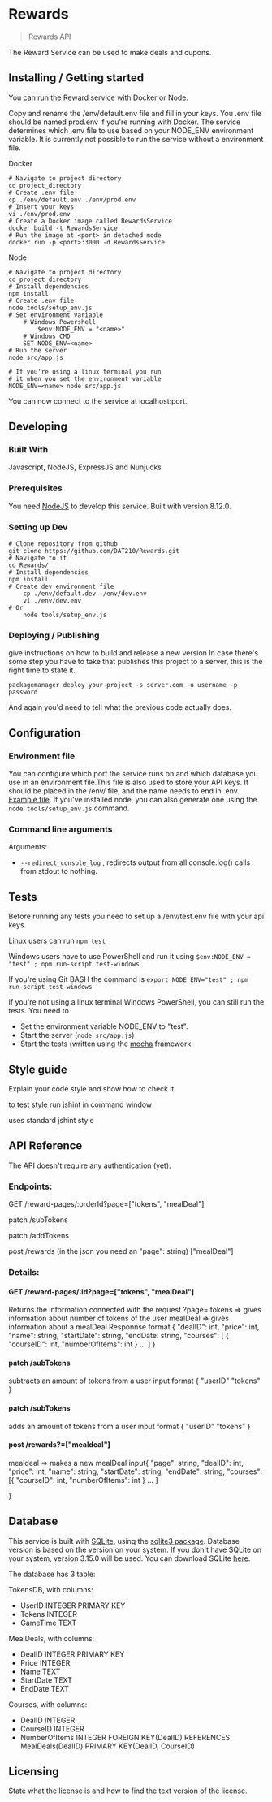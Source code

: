 # Rewards
> Rewards API

The Reward Service can be used to make deals and cupons.

## Installing / Getting started

You can run the Reward service with Docker or Node.

Copy and rename the /env/default.env file and fill in your keys.
You .env file should be named prod.env if you're running with Docker.
The service determines which .env file to use based on your NODE_ENV environment variable.
It is currently not possible to run the service without a environment file.

Docker
```shell
# Navigate to project directory
cd project_directory
# Create .env file
cp ./env/default.env ./env/prod.env
# Insert your keys
vi ./env/prod.env
# Create a Docker image called RewardsService
docker build -t RewardsService .
# Run the image at <port> in detached mode
docker run -p <port>:3000 -d RewardsService
```

Node
```shell
# Navigate to project directory
cd project_directory
# Install dependencies
npm install
# Create .env file
node tools/setup_env.js
# Set environment variable
	# Windows Powershell
    	$env:NODE_ENV = "<name>"
	# Windows CMD
	SET NODE_ENV=<name>
# Run the server
node src/app.js

# If you're using a linux terminal you run
# it when you set the environment variable
NODE_ENV=<name> node src/app.js
```

You can now connect to the service at localhost:port.

## Developing

### Built With
Javascript, NodeJS, ExpressJS and Nunjucks

### Prerequisites
You need [NodeJS](https://nodejs.org) to develop this service. Built with version 8.12.0.

### Setting up Dev

```shell
# Clone repository from github
git clone https://github.com/DAT210/Rewards.git
# Navigate to it
cd Rewards/
# Install dependencies
npm install
# Create dev environment file
	cp ./env/default.dev ./env/dev.env
	vi ./env/dev.env
# Or
	node tools/setup_env.js
```

### Deploying / Publishing
give instructions on how to build and release a new version
In case there's some step you have to take that publishes this project to a
server, this is the right time to state it.

```shell
packagemanager deploy your-project -s server.com -u username -p password
```

And again you'd need to tell what the previous code actually does.


## Configuration

### Environment file

You can configure which port the service runs on and which database you use in an environment file.This file is also used to store your API keys. It should be placed in the /env/ file, and the name needs to end in .env. [Example file](env/default.env). If you've installed node, you can also generate one using the ```node tools/setup_env.js``` command.

### Command line arguments

Arguments:
- ```--redirect_console_log``` , redirects output from all console.log() calls from stdout to nothing. 

## Tests

Before running any tests you need to set up a /env/test.env file with 
your api keys.

Linux users can run `npm test`

Windows users have to use PowerShell and run it using `$env:NODE_ENV = "test" ; npm run-script test-windows`

If you're using Git BASH the command is `export NODE_ENV="test" ; npm run-script test-windows`

If you're not using a linux terminal Windows PowerShell, you can still run the tests. You need to
- Set the environment variable NODE_ENV to "test".
- Start the server (`node src/app.js`)
- Start the tests (written using the [mocha](https://mochajs.org/) framework.

## Style guide
Explain your code style and show how to check it.

to test style run
	jshint <file to test> 
in command window

uses standard jshint style
## API Reference

The API doesn't require any authentication (yet).

### Endpoints:

GET /reward-pages/:orderId?page=["tokens", "mealDeal"]

patch /subTokens

patch /addTokens

post /rewards   (in the json you need an "page": string) ["mealDeal"]

### Details:

#### GET /reward-pages/:Id?page=["tokens", "mealDeal"]
  Returns the information connected with the request
   ?page=
      tokens => gives information about number of tokens of the user
      mealDeal => gives information about a mealDeal
            Responnse format
            {
              "dealID":      int,
              "price":       int,
              "name":        string,
              "startDate":   string,
              "endDate:      string,
              "courses": [
                  {
                      "courseID": int,
                      "numberOfItems": int
                  }
                  ...
              ]
            }

#### patch /subTokens
  subtracts an amount of tokens from a user
  input format
  {
    "userID"
    "tokens"
  }
  
#### patch /subTokens
  adds an amount of tokens from a user
  input format
  {
    "userID"
    "tokens"
  }
  
#### post /rewards?=["mealdeal"]
mealdeal => makes a new mealDeal
  input{
    "page": string,
    "dealID": int,
    "price": int,
    "name": string,
    "startDate": string,
    "endDate": string,
    "courses": [{
          "courseID": int,
          "numberOfItems": int
    }
          ...
    ]
    
  }

## Database

This service is built with [SQLite](https://www.sqlite.org/), using the [sqlite3 package](https://www.npmjs.com/package/sqlite3). Database version is based on the version on your system. If you don't have SQLite on your system, version 3.15.0 will be used. You can download SQLite [here](https://www.sqlite.org/download.html).

The database has 3 table:

TokensDB, with columns:
- UserID	INTEGER PRIMARY KEY
- Tokens	INTEGER
- GameTime		TEXT

MealDeals, with columns:
- DealID INTEGER PRIMARY KEY
- Price INTEGER
- Name TEXT
- StartDate TEXT
- EndDate TEXT

Courses, with columns:
- DealID INTEGER
- CourseID INTEGER
- NumberOfItems INTEGER
FOREIGN KEY(DealID)
REFERENCES MealDeals(DealID)
PRIMARY KEY(DealID, CourseID)


## Licensing

State what the license is and how to find the text version of the license.
